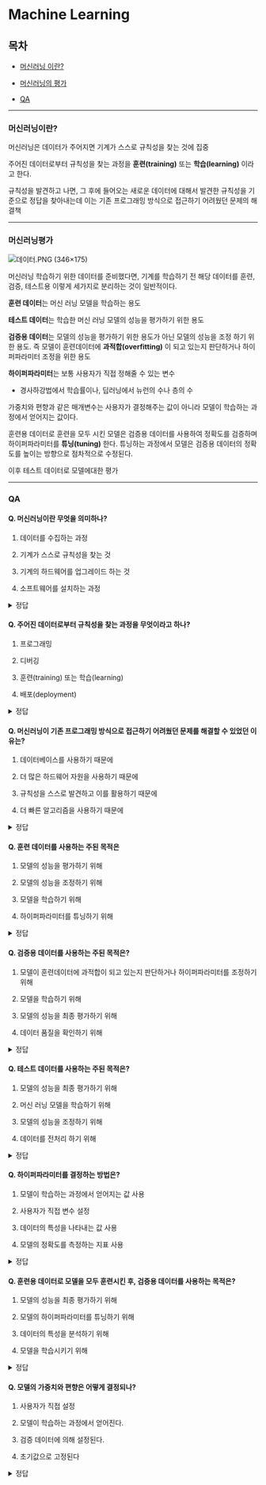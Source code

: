 # Machine Learning

## 목차

- [머신러닝 이란?](#머신러닝이란?)

- [머신러닝의 평가](#머신러닝평가)

- [QA](#QA)

---

### 머신러닝이란?

머신러닝은 데이터가 주어지면 기계가 스스로 규칙성을 찾는 것에 집중

주어진 데이터로부터 규칙성을 찾는 과정을 **훈련(training)** 또는 **학습(learning)** 이라고 한다.

규칙성을 발견하고 나면, 그 후에 들어오는 새로운 데이터에 대해서 발견한 규칙성을 기준으로 정답을 찾아내는데 이는 기존 프로그래밍 방식으로 접근하기 어려웠던 문제의 해결책

---

### 머신러닝평가

![데이터.PNG (346×175)](https://wikidocs.net/images/page/24987/%EB%8D%B0%EC%9D%B4%ED%84%B0.PNG)

머신러닝 학습하기 위한 데이터를 준비했다면, 기계를 학습하기 전 해당 데이터를 훈련, 검증, 테스트용 이렇게 세가지로 분리하는 것이 일반적이다.

**훈련 데이터**는 머신 러닝 모델을 학습하는 용도

**테스트 데이터**는 학습한 머신 러닝 모델의 성능을 평가하기 위한 용도

**검증용 데이터**는 모델의 성능을 평가하기 위한 용도가 아닌 모델의 성능을 조정 하기 위한 용도. 즉 모델이 훈련데이터에 **과적합(overfitting)** 이 되고 있는지 판단하거나 하이퍼파라미터 조정을 위한 용도

**하이퍼파라미터**는 보통 사용자가 직접 정해줄 수 있는 변수

- 경사하강법에서 학습률이나, 딥러닝에서 뉴런의 수나 층의 수

가중치와 편향과 같은 매개변수는 사용자가 결정해주는 값이 아니라 모델이 학습하는 과정에서 얻어지는 값이다.

훈련용 데이터로 훈련을 모두 시킨 모델은 검증용 데이터를 사용하여 정확도를 검증하며 하이퍼파라미터를 **튜닝(tuning)** 한다. 튜닝하는 과정에서 모델은 검증용 데이터의 정확도를 높이는 방향으로 점차적으로 수정된다.

이후 테스트 데이터로 모델에대한 평가

---

### QA

#### Q. 머신러닝이란 무엇을 의미하나?

1. 데이터를 수집하는 과정

2. 기계가 스스로 규칙성을 찾는 것

3. 기계의 하드웨어를 업그레이드 하는 것

4. 소프트웨어를 설치하는 과정

<details><summary>정답</summary>

2

</details>

#### Q. 주어진 데이터로부터 규칙성을 찾는 과정을 무엇이라고 하나?

1. 프로그래밍

2. 디버깅

3. 훈련(training) 또는 학습(learning)

4. 배포(deployment)

<details><summary>정답</summary>

3

</details>

#### Q. 머신러닝이 기존 프로그래밍 방식으로 접근하기 어려웠던 문제를 해결할 수 있었던 이유는?

1. 데이터베이스를 사용하기 때문에

2. 더 많은 하드웨어 자원을 사용하기 때문에

3. 규칙성을 스스로 발견하고 이를 활용하기 때문에

4. 더 빠른 알고리즘을 사용하기 때문에

<details><summary>정답</summary>

3

</details>

#### Q. 훈련 데이터를 사용하는 주된 목적은

1. 모델의 성능을 평가하기 위해

2. 모델의 성능을 조정하기 위해

3. 모델을 학습하기 위해

4. 하이퍼파라미터를 튜닝하기 위해

<details><summary>정답</summary>

3

</details>

#### Q. 검증용 데이터를 사용하는 주된 목적은?

1. 모델이 훈련데이터에 과적합이 되고 있는지 판단하거나 하이퍼파라미터를 조정하기 위해

2. 모델을 학습하기 위해

3. 모델의 성능을 최종 평가하기 위해

4. 데이터 품질을 확인하기 위해

<details><summary>정답</summary>

1

</details>

#### Q. 테스트 데이터를 사용하는 주된 목적은?

1. 모델의 성능을 최종 평가하기 위해

2. 머신 러닝 모델을 학습하기 위해

3. 모델의 성능을 조정하기 위해

4. 데이터를 전처리 하기 위해

<details><summary>정답</summary>

1

</details>

#### Q. 하이퍼파라미터를 결정하는 방법은?

1. 모델이 학습하는 과정에서 얻어지는 값 사용

2. 사용자가 직접 변수 설정

3. 데이터의 특성을 나타내는 값 사용

4. 모델의 정확도를 측정하는 지표 사용

<details><summary>정답</summary>

2

</details>

#### Q. 훈련용 데이터로 모델을 모두 훈련시킨 후, 검증용 데이터를 사용하는 목적은?

1. 모델의 성능을 최종 평가하기 위해

2. 모델의 하이퍼파라미터를 튜닝하기 위해

3. 데이터의 특성을 분석하기 위해

4. 모델을 학습시키기 위해

<details><summary>정답</summary>

2

</details>

#### Q. 모델의 가중치와 편향은 어떻게 결정되나?

1. 사용자가 직접 설정

2. 모델이 학습하는 과정에서 얻어진다.

3. 검증 데이터에 의해 설정된다.

4. 초기값으로 고정된다

<details><summary>정답</summary>

2

</details>
